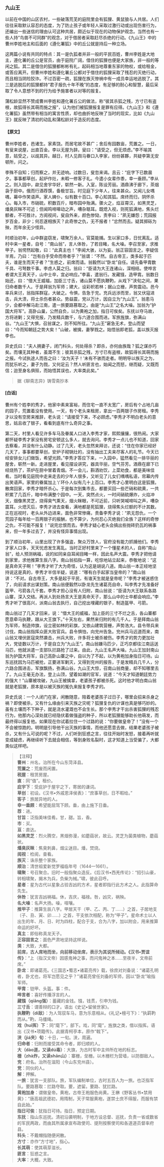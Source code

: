 <script type="text/javascript">
    var head = document.getElementsByTagName('head')[0];
    cssURL = '/public/liao.css';
    linkTag = document.createElement('link');
    linkTag.href = cssURL;
    linkTag.setAttribute('type','text/css');
    linkTag.setAttribute('rel','stylesheet');
    head.appendChild(linkTag);
</script>
### 九山王

以前在中国的山区农村，一些破落荒芜的庭院里会有狐狸、黄鼠狼与人共居。人们往往采取默认容忍的态度，为了防止孩子或年轻人采取过激行动或出现伤害行为，还编出一些迷信的理由认可这种共居，颇近似于现在的动物保护观念。当然也有一些人持“鸟兽不可同群”的观念，对于借居者采取赶尽杀绝的行动。《九山王》中的曹州李姓地主和后面的《遵化署狐》中的丘公就是持后一种立场。

这两篇小说有共同的特点：其一是仇狐者并非一般的平民百姓，曹州李姓是大地主，遵化署的丘公是官员，由于庭院广阔，借住的狐狸也便是大家族，非一般的等闲之狐。其二是借住的狐狸都彬彬有礼，起码相当地尊重东家的物权，或给租金，或答应离开。但曹州李姓和遵化署丘公都对于借住的狐狸采取了残忍的灭绝行动，而且相当阴险狡诈。不过百密一疏，狐狸在族灭惨祸中有一成员幸运地逃脱了。其三是逃脱后的狐狸都持“君子报仇十年不晚”的态度，有足够的耐心和智慧，最后采取了令人意想不到的行为给予施害者以对等的报复。

蒲松龄显然不赞成曹州李姓和遵化署丘公的做法，称“彼其杀狐之残，方寸已有盗根，故狐得长其萌而施之报”，认为他们被狐狸报复是罪有应得。《九山王》和《遵化署狐》虽然带有相当的寓言性质，却也曲折地反映了当时的现实，比如《九山王》就反映了清初的动乱和蒲松龄对于造反的态度。

#### 【原文】
<section>
曹州李姓者，邑诸生。家素饶。而居宅故不甚广；舍后有园数亩，荒置之。一日，有叟来说屋，出直百金。李以无屋为辞。叟曰：“请受之，但无烦虑。”李不喻其意，姑受之，以觇其异。越日，村人见舆马眷口入李家，纷纷甚夥，共疑李第无安顿所，问之。

李殊不自知；归而察之，并无迹响。过数日，叟忽来谒。且云：“庇字下已数晨夕。事事都草创，起炉作灶，未暇一修客子礼。今遣小女辈作黍，幸一垂顾。”李从之。则入园中，歘见舍宇华好，崭然一新。入室，陈设芳丽。酒鼎沸于廊下，茶烟袅于厨中。俄而行酒荐馔，备极甘旨。时见庭下少年人，往来甚众。又闻儿女喁喁，幕中作笑语声。家人婢仆，似有数十百口。李心知其狐。席终而归，阴怀杀心。每入市，市硝硫，积数百斤，暗布园中殆满。骤火之，焰亘霄汉，如黑灵芝，燔臭灰眯不可近；但闻鸣啼嗥动之声，嘈杂聒耳。既熄入视，则死狐满地，焦头烂额者，不可胜计。方阅视间，叟自外来，颜色惨恸，责李曰：“夙无嫌怨；荒园报岁百金，非少；何忍遂相族灭？此奇惨之仇，无不报者！”忿然而去。疑其掷砾为殃，而年余无少怪异。

时顺治初年，山中群盗窃发，啸聚万余人，官莫能捕。生以家口多，日忧离乱。适村中来一星者，自号：“南山翁”，言人体咎，了若目睹，名大噪。李召至家，求推甲子。翁愕然起敬，曰：“此真主也！”李闻大骇，以为妄。翁正容固言之。李疑信半焉，乃曰：“岂有白手受命而帝者乎？”翁谓：“不然。自古帝王，类多起于匹夫，谁是生而天子者？”生惑之，前席而请。翁毅然以“卧龙”自任。请先备甲胄数千具、弓弩数千事。李虑人莫之归。翁曰：“臣请为大王连诸山，深相结。使哗言者谓大王真天子，山中士卒，宜必响应。”李喜，遣翁行。发藏镪，造甲胄。翁数日始还，曰：“借大王威福，加臣三寸舌，诸山莫不愿执鞭靮，从戏下”浃旬之间，果归命者数千人。于是拜翁为军师；建大，设彩帜若林；据山立栅，声势震动。邑今率兵来讨，翁指挥群寇，大破之。令惧，告急于兖。充兵远涉而至，翁又伏寇进击，兵大溃，将士杀伤者甚众。势益震，党以万计，因自立为“九山王”。翁患马少，会都中解马赴江南，遣一旅要路篡取之。由是“九山王”之名大噪。加翁为“护国大将军”。高卧山巢，公然自负，以为黄袍之加，指日可俟矣。东抚以夺马故，方将进剿；又得兖报，乃发精兵数千，与六道合围而进。军旅旌旗，弥满山谷。“九山王”大惧，召翁谋之，则不知所往。“九山王”窘急无术，登山而望曰：“今而知朝廷之势大矣！”山破，被擒，妻孥戮之。始悟翁即老狐，盖以族灭报李也。

异史氏曰：“夫人拥妻子，闭门科头，何处得杀？即杀，亦何由族哉？狐之谋亦巧矣。而壤无其种者，虽溉不生；彼其杀狐之残，方寸已有盗根，故狐得长其萌而施之报。今试执途人而告之曰：‘汝为天子！’未有不骇而走者。明明导以族灭之为，而犹乐听之，妻子为戮，又何足云？然人听匪言也，始闻之而怒，继而疑，又既而信；迨至身名俱殒，而始悟其误也，大率类此矣。”

</section>

> 据《聊斋志异》铸雪斋抄本

#### [白话]
<aside>

曹州有个姓李的秀才。他家中素来富裕，而住宅一直不太宽广，房后有个占地几亩的园子，荒置着没有使用。一天，有个老头来租房，拿出一百两银子作房租。李秀才以没有空房来推辞，老头说：“请接受下来，不必顾虑。”李秀才不明白老头的意思，姑且收了银子，看看到底有什么奇异之事。

第二天，村里人看见许多车马及眷属人口进入李秀才家，熙熙攘攘，很热闹。大家都怀疑李秀才家没有房宅安顿这么多人，就去询问。李秀才一点儿也不知道，回家去察看，并没有什么动静。过了几天，老头忽然来拜访，还说：“住在你家已经好几天了，事事都要草创，安炉子砌锅灶的，没有抽出工夫来尽客人的礼节。今天已经安排女儿们做饭，希望光顾。”李秀才答应下来，一入园中，猛然看见一排华丽的屋舍，崭然一新。走进屋里，看见摆设讲究，器具华丽，空气芬芳。酒鼎在廊下已经烧热了，茶炉在厨中冒着青烟。不一会儿，斟酒劝饮，上菜劝食，都是美味佳肴。当时看见庭院中走来走去的少年人很多，又听见了儿女们喁喁私语，帘幕内传出笑语声。家里的眷属加上丫环仆人似有几十上百口。李秀才心里明白这是狐狸。散席回家，李秀才暗怀杀心。于是每次到集市去，都要买回一些芒硝和硫黄，一共积累了几百斤，暗中布满整个园中。一天，突然点火，一时间硝硫爆炸，火焰冲天，烟像黑灵芝，烧得臭气熏天，烟火眯眼，不可近前，只听哭喊啼叫之声，嘈杂震耳。火熄灭后，李秀才进去查看，满地都是死狐狸，烧得焦头烂额的不计其数。正在巡视时，老头从外边进来，面色非常惨痛，责备李秀才说：“夙无怨仇，一个荒园子每年给一百两银子的报酬，也不算少，为何忍心灭绝我们全族？这样的奇惨之仇，不可能不报复！”说完忿恨而去。李秀才疑心老头会搞出些抛砖扔瓦的祸事来，但一年多过去了，并没有怪异事情出现。

到了顺治初年，山里出现了许多强盗，聚众万馀人，官府没有能力抓捕他们。李秀才家人口多，天天忧虑发生离乱。当时正好村里来了一个懂星术的人，自称“南山翁”，给人预测祸福，说的如同亲自耳闻目睹一样，因此名声大震。李秀才把他请到家里，求他推算生辰八字。南山翁掐指一算，吃惊地站立起来，恭敬地说：“这是真命天子啊！”李秀才听了大为奇怪，认为这是胡说八道。南山翁一本正经地坚持说这是真的，李秀才半信半疑，说道：“哪有白手起家当皇帝的？”南山翁讲：“不对。自古帝王，大多是起于平民，有谁天生就是皇帝呢？”李秀才被迷惑住了，向前请求出谋划策。南山翁便毅然以卧龙先生诸葛亮自命，叫李秀才先准备好盔甲、弓箭各几千套。李秀才担心没有人归附，南山翁说：“臣请为大王联系各路山寨，深入交结。再派人到处扬言大王是真命天子，那么山中的士卒都会响应。”李秀才听了很高兴，派南山翁去执行，自己挖出埋藏的银子，制造盔甲、弓箭。

南山翁过了几天才回来，说：“借大王的威福，加上臣的三寸不烂之舌，各山寨都愿意牵马执鞭，跟从大王旗下。”十天左右，果然来归附的有几千人。于是拜南山翁为军师，制造帅旗，设立密如林的彩旗，又依山建筑营栅，声势浩大。县令带兵来讨伐，南山翁指挥众匪大败官兵。县令惧怕，向兖州告急。兖州兵马远道而来，南山翁又埋伏匪寇突然袭击，州兵大败，许多将士被杀被伤。李秀才的势力更加壮大，党徒数以万计，于是自立为“九山王”。南山翁嫌马匹少，正巧京都往江南运送马匹，他就派遣一支部队拦路抢了过来。由此，九山王名声大噪。九山王加封南山翁为护国大将军，自己高卧山寨之中，自以为了不起，以为黄袍加身指日可待。山东巡抚因为马匹被抢，正要进军剿灭，又得到兖州的报告，于是发精兵几千人，分六路合围进击，军旗飘扬，弥满山谷。九山王大惊，召南山翁商量，却不知哪里去了。九山王毫无办法，登上山顶，望着如潮的官军，说道：“今天才知道朝廷势力的强大！”山寨被攻破，九山王被擒拿，老婆孩子都被杀死。这时他才明白南山翁就是老狐狸，原本是以被灭族的冤仇来报复李秀才的。

异史氏说：一个人闭门在家，闲散随意，陪着老婆孩子过日子，哪里会招来杀身之祸？即使被杀，又有什么缘由引来灭族之灾呢？狐狸复仇的计谋也真是够巧妙的。虽有土壤而不下种子，就是浇水灌溉也不会生长。那个李秀才干出杀害狐狸的残忍行为，他那内心深处就已经隐伏着做强盗的种子，所以老狐狸能够助长他萌发，而最终得以报复他。如果现在你试着拉住一个过路的说：“你要做皇帝了！”没有一个不会被惊跑的。明明是引导他干出灭族的事情，而他还愿意去做，结果老婆孩子被杀，又有什么可说的呢？不过，人们听到狂惑之言，往往开始时发怒，接着再听就变成疑虑，再继续听下去就会相信，等到身败名裂时，这才知道上当受骗了，大都类似这样吧。

</aside>

> 【注释】  
<b>曹州</b>：州名，治所在今山东菏泽县。  
<b>荒置之</b>：荒废而闲置。  
<b>税屋</b>：租赁房屋。  
<b>直</b>：同“值”。租价。  
<b>庇宇下</b>：受庇护于屋宇之下，寄居的谦词。  
<b>草创</b>：初设。《汉书•外戚恩泽侯表》：“庶事草创，日不暇给。”  
<b>客子</b>：旅居异地的人。  
<b>幸一垂顾</b>：希望能屈驾下顾。垂，由上施下日垂。  
<b>荐</b>：进。  
<b>甘旨</b>：泛指美味佳肴。甘，甜。旨，香。  
<b>市</b>：买。  
<b>亘</b>：直达。  
<b>如黑灵芝</b>：烈火腾空，黑烟弥漫，如蘑菇状，故云。灵芝为菌类植物，蘑菇状。  
<b>燔臭灰眯</b>：焦臭刺鼻，烟尘迷目。燔，焚烧。  
<b>阅视</b>：检阅，查看。  
<b>族灭</b>：诛杀整个家族。  
<b>顺治</b>：清世祖爱新觉罗福临年号（1644—1661）。  
<b>啸聚</b>：号召聚合。旧时一般指聚众造反。《后汉书•西羌传论》：“招引山豪，转相啸聚，揭木为兵，负柴为械。”啸，彼此召呼。  
<b>星者</b>：星为古代以星象占验吉凶的方术，星者即指行此方术之人。此指算命先生。  
<b>休咎</b>：犹言吉凶祸福。休，吉庆，福禄。咎，凶灾，祸殃。  
<b>名大噪</b>：名声大扬。噪，喧嚷。  
<b>推甲子</b>：推算生辰八字。甲居天干（甲、乙、丙、丁……）之首，子居地支（子、丑、寅、卯……）之首，干支依次相配，称为“甲子”。星命术士以人出生的年、月、日、时为四柱，配合于支，合为八字，加以附会，用来推算命运的好坏。  
<b>真主</b>：即俗称真龙天子。  
<b>正容固言之</b>：面色严肃地坚持这样说。  
<b>类</b>：大致，大都。  
<b>前席，古人席地而坐，向前移动坐席，表示为其说所倾动。《汉书•贾谊传》</b>：“上（指汉文帝）因感鬼神之事，而问鬼神之本……至夜半，文帝前席。”  
<b>卧龙</b>：即诸葛亮。《三国志•蜀志•诸葛亮传》载，徐庶对刘备说：“诸葛孔明者，卧尤也，将军岂愿见之乎？”诸葛亮曾任刘备的军师，因以“卧龙”喻指军师。  
<b>甲胄</b>：铠甲、头盔。事：件。  
<b>哗言者</b>：喜好传播浮言的人。  
<b>藏镪（qiǎng强）</b>：蓄藏的金钱。镪，钱贯，引申为钱。  
<b>三寸舌</b>：谓善辩的口才。语出《史记•留侯世家》。  
<b>执鞭靮（dí敌）</b>：为人驾驭车马，意为乐意相从。《礼记•檀弓下》：“执羁靮而从。”靮，马缰绳。  
<b>戏（huī挥）下</b>：同“麾下”，部下。戏，同“麾”，旌旗之类，借以指挥。语出《汉书•项籍传》。此据青柯亭本，原作“戟下”。  
<b>浃（jiá夹）旬</b>：十日，一旬。浃，周遍。  
<b>归命者</b>：归附而接受其命令者，即归顺的人。  
<b>大（dào道，又读dú毒）</b>：大旗，为古时军中主帅所在地的标志。  
<b>栅（zhà炸，又读shān山）</b>：寨栅，垒栅。以木栅栏为营墙，以防御敌人。  
<b>兖</b>：府名。治所在滋阳（今山东兖州县）。  
<b>党</b>：同伙的人。  
<b>解</b>：押解。  
<b>一旅</b>：犹言一支部队。旅，军队编制单位，古时五百人为一旅。也泛指军队。要路篡取：拦路夺取。要，遮留。要路、犹拦路。  
<b>黄袍加身</b>：谓做皇帝。黄袍，古帝王袍服色尚黄。王楙《野客丛书•禁用黄》：“唐高祖武德初，用隋制，天子常服黄袍，遂禁士庶不得服，而服有禁自此始。”  
<b>指日可俟</b>：犹指日可待。指日，预定日期。  
<b>东抚</b>：指山东巡抚。清初沿袭明制，于地方设总督、巡抚，负责一省或数省的军民两政，而由其所属承宣布政使司、提刑按察使司和各道道员督率府县。  
<b>科头</b>：不戴帽指随便闲散。  
<b>方寸</b>：亦作“方寸地”，指心。  
<b>长其萌</b>：使其萌芽滋长。  
<b>匪言</b>：狂惑之言。  
<b>大率</b>：大概，大致。  
